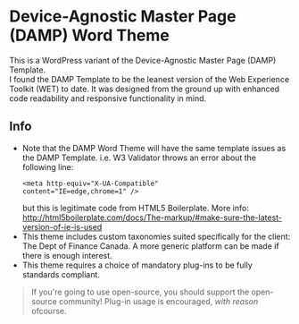 # Device-Agnostic Master Page (DAMP) Word Theme

This is a WordPress variant of the Device-Agnostic Master Page (DAMP) Template.  
I found the DAMP Template to be the leanest version of the Web Experience Toolkit (WET) to date. It was designed from the ground up with enhanced code readability and responsive functionality in mind.

## Info
* Note that the DAMP Word Theme will have the same template issues as the DAMP Template. i.e. W3 Validator throws an error about the following line: <pre><code>&lt;meta http-equiv="X-UA-Compatible" content="IE=edge,chrome=1" /&gt;</code></pre> but this is legitimate code from HTML5 Boilerplate. More info: http://html5boilerplate.com/docs/The-markup/#make-sure-the-latest-version-of-ie-is-used
* This theme includes custom taxonomies suited specifically for the client: The Dept of Finance Canada. A more generic platform can be made if there is enough interest.
* This theme requires a choice of mandatory plug-ins to be fully standards compliant.
> If you're going to use open-source, you should support the open-source community! Plug-in usage is encouraged, _with reason_ ofcourse.